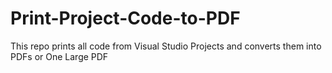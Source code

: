# Print-Project-Code-to-PDF
This repo prints all code from Visual Studio Projects and converts them into PDFs or One Large PDF
